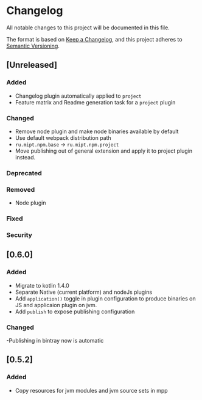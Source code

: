 # Changelog

All notable changes to this project will be documented in this file.

The format is based on [Keep a Changelog](https://keepachangelog.com/en/1.0.0/),
and this project adheres to [Semantic Versioning](https://semver.org/spec/v2.0.0.html).

## [Unreleased]
### Added
- Changelog plugin automatically applied to `project`
- Feature matrix and Readme generation task for a `project` plugin

### Changed
- Remove node plugin and make node binaries available by default
- Use default webpack distribution path
- `ru.mipt.npm.base` -> `ru.mipt.npm.project`
- Move publishing out of general extension and apply it to project plugin instead.

### Deprecated

### Removed
- Node plugin

### Fixed

### Security
## [0.6.0]

### Added
- Migrate to kotlin 1.4.0
- Separate Native (current platform) and nodeJs plugins
- Add `application()` toggle in plugin configuration to produce binaries on JS and applicaion plugin on jvm.
- Add `publish` to expose publishing configuration

### Changed
-Publishing in bintray now is automatic

## [0.5.2]

### Added
- Copy resources for jvm modules and jvm source sets in mpp